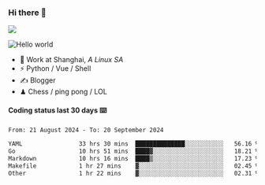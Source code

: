 ### Hi there 👋
![](https://komarev.com/ghpvc/?username=Xuhandsome)


<img src="https://github-readme-stats.vercel.app/api?username=XuHandsome&show_icons=true&theme=merko" alt="Hello world">

<br/>

- 🍻  Work at Shanghai, _A Linux SA_
- ⚡  Python / Vue / Shell
- ✍️  Blogger
- ♟  Chess / ping pong / LOL

#### Coding status last 30 days ⌨️

<!--START_SECTION:waka-->

```txt
From: 21 August 2024 - To: 20 September 2024

YAML                33 hrs 30 mins  ██████████████░░░░░░░░░░░   56.16 %
Go                  10 hrs 51 mins  ████▓░░░░░░░░░░░░░░░░░░░░   18.21 %
Markdown            10 hrs 16 mins  ████▒░░░░░░░░░░░░░░░░░░░░   17.23 %
Makefile            1 hr 27 mins    ▓░░░░░░░░░░░░░░░░░░░░░░░░   02.45 %
Other               1 hr 22 mins    ▓░░░░░░░░░░░░░░░░░░░░░░░░   02.31 %
```

<!--END_SECTION:waka-->
